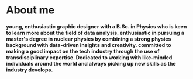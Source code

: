 # About me
#### young, enthusiastic graphic designer with a B.Sc. in Physics who is keen to learn more about the field of data analysis. enthusiastic in pursuing a master's degree in nuclear physics by combining a strong physics background with data-driven insights and creativity. committed to making a good impact on the tech industry through the use of transdisciplinary expertise. Dedicated to working with like-minded individuals around the world and always picking up new skills as the industry develops.
